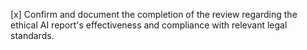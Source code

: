 [x] Confirm and document the completion of the review regarding the ethical AI report's effectiveness and compliance with relevant legal standards.